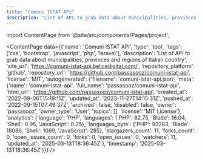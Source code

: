 ```yaml
---
title: "Comuni ISTAT API"
description: "List of API to grab data about municipalities, provinces and regions of Italian country"
---
```

import ContentPage from '@site/src/components/Pages/project';

<ContentPage
    data={{'name': 'Comuni ISTAT API', 'type': 'tool', 'tags': ['css', 'bootstrap', 'javascript', 'php', 'laravel'], 'description': 'List of API to grab data about municipalities, provinces and regions of Italian country', 'site_url': 'https://comuni-istat-api.belicedigital.com/', 'repository_platform': 'github', 'repository_url': 'https://github.com/passasooz/comuni-istat-api', 'license': 'MIT', 'autogenerated': {'filename': 'comuni-istat-api.json', 'meta': {'name': 'comuni-istat-api', 'full_name': 'passasooz/comuni-istat-api', 'html_url': 'https://github.com/passasooz/comuni-istat-api', 'created_at': '2022-09-06T15:19:11Z', 'updated_at': '2023-11-27T14:15:31Z', 'pushed_at': '2022-09-15T07:49:37Z', 'archived': false, 'disabled': false, 'owner': 'passasooz', 'owner_type': 'User', 'topics': [], 'license': 'MIT License'}, 'analytics': {'language': 'PHP', 'languages': {'PHP': 82.75, 'Blade': 16.04, 'Shell': 0.95, 'JavaScript': 0.25}, 'languages_byte': {'PHP': 93283, 'Blade': 18086, 'Shell': 1069, 'JavaScript': 285}, 'stargazers_count': 11, 'forks_count': 0, 'open_issues_count': 0, 'forks': 0, 'open_issues': 0, 'watchers': 11, 'updated_at': '2025-03-13T18:36:45Z'}, 'timestamp': '2025-03-13T18:36:45Z'}}}
/>
